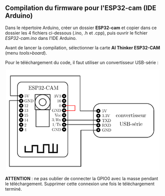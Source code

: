 ## Compilation du firmware pour l'ESP32-cam (IDE Arduino)

Dans le répertoire Arduino, créer un dossier __ESP32-cam__ et copier dans ce dossier les 4 fichiers ci-dessous (.ino, .h et .cpp), puis ouvrir le fichier _ESP32-cam.ino_ dans l'IDE Arduino.

Avant de lancer la compilation, sélectionner la carte __AI Thinker ESP32-CAM__ (menu _tools>board_).

Pour le téléchargement du code, il faut utiliser un convertisseur USB-série :

<p align="center">
  <img src="./branchement convertisseur.png" width="500">
<p/>

__ATTENTION__ : ne pas oublier de connecter la GPIO0 avec la masse pendant le téléchargement. Supprimer cette connexion une fois le téléchargement terminé.
